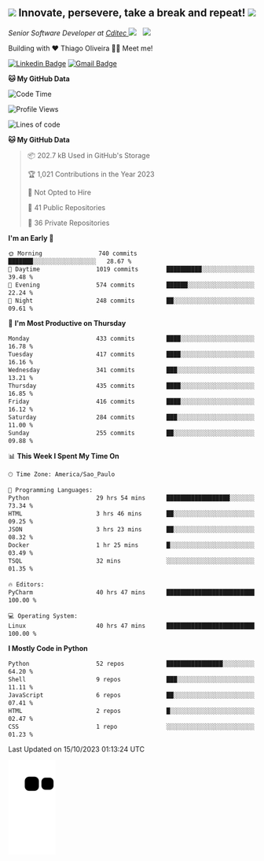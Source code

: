 <h2><img src="https://emojis.slackmojis.com/emojis/images/1531849430/4246/blob-sunglasses.gif?1531849430" width="30"/> Innovate, persevere, take a break and repeat! <img src="https://media.giphy.com/media/12oufCB0MyZ1Go/giphy.gif" width="50"></h2>
<img align='right' src="https://media.giphy.com/media/M9gbBd9nbDrOTu1Mqx/giphy.gif" width="230">
<p><em>Senior Software Developer at <a href="https://www.cditec.com.br/">Cditec
</a><img src="https://media.giphy.com/media/WUlplcMpOCEmTGBtBW/giphy.gif" width="30"> 
</em></p>



Building with ❤️ Thiago Oliveira 👋🏽 Meet me!

[![Linkedin Badge](https://img.shields.io/badge/-Thiago-blue?style=flat-square&logo=Linkedin&logoColor=white&link=https://www.linkedin.com/in/tgmarinho/)](https://www.linkedin.com/in/thiagoceconelo/) 
[![Gmail Badge](https://img.shields.io/badge/-thiceconelo@gmail.com-c14438?style=flat-square&logo=Gmail&logoColor=white&link=mailto:thiceconelo@gmail.com)](mailto:thiceconelo@gmail.com)

</em></p>

<!-- <span style="height ">
![Anurag's GitHub stats](https://github-readme-stats.vercel.app/api?username=arthurspk&show_icons=true&theme=tokyonight)
</span> -->

**🐱 My GitHub Data** 
<!--START_SECTION:waka-->
![Code Time](http://img.shields.io/badge/Code%20Time-738%20hrs%2017%20mins-blue)

![Profile Views](http://img.shields.io/badge/Profile%20Views-0-blue)

![Lines of code](https://img.shields.io/badge/From%20Hello%20World%20I%27ve%20Written-3.9%20million%20lines%20of%20code-blue)

**🐱 My GitHub Data** 

> 📦 202.7 kB Used in GitHub's Storage 
 > 
> 🏆 1,021 Contributions in the Year 2023
 > 
> 🚫 Not Opted to Hire
 > 
> 📜 41 Public Repositories 
 > 
> 🔑 36 Private Repositories 
 > 
**I'm an Early 🐤** 

```text
🌞 Morning                740 commits         ███████░░░░░░░░░░░░░░░░░░   28.67 % 
🌆 Daytime                1019 commits        ██████████░░░░░░░░░░░░░░░   39.48 % 
🌃 Evening                574 commits         ██████░░░░░░░░░░░░░░░░░░░   22.24 % 
🌙 Night                  248 commits         ██░░░░░░░░░░░░░░░░░░░░░░░   09.61 % 
```
📅 **I'm Most Productive on Thursday** 

```text
Monday                   433 commits         ████░░░░░░░░░░░░░░░░░░░░░   16.78 % 
Tuesday                  417 commits         ████░░░░░░░░░░░░░░░░░░░░░   16.16 % 
Wednesday                341 commits         ███░░░░░░░░░░░░░░░░░░░░░░   13.21 % 
Thursday                 435 commits         ████░░░░░░░░░░░░░░░░░░░░░   16.85 % 
Friday                   416 commits         ████░░░░░░░░░░░░░░░░░░░░░   16.12 % 
Saturday                 284 commits         ███░░░░░░░░░░░░░░░░░░░░░░   11.00 % 
Sunday                   255 commits         ██░░░░░░░░░░░░░░░░░░░░░░░   09.88 % 
```


📊 **This Week I Spent My Time On** 

```text
🕑︎ Time Zone: America/Sao_Paulo

💬 Programming Languages: 
Python                   29 hrs 54 mins      ██████████████████░░░░░░░   73.34 % 
HTML                     3 hrs 46 mins       ██░░░░░░░░░░░░░░░░░░░░░░░   09.25 % 
JSON                     3 hrs 23 mins       ██░░░░░░░░░░░░░░░░░░░░░░░   08.32 % 
Docker                   1 hr 25 mins        █░░░░░░░░░░░░░░░░░░░░░░░░   03.49 % 
TSQL                     32 mins             ░░░░░░░░░░░░░░░░░░░░░░░░░   01.35 % 

🔥 Editors: 
PyCharm                  40 hrs 47 mins      █████████████████████████   100.00 % 

💻 Operating System: 
Linux                    40 hrs 47 mins      █████████████████████████   100.00 % 
```

**I Mostly Code in Python** 

```text
Python                   52 repos            ████████████████░░░░░░░░░   64.20 % 
Shell                    9 repos             ███░░░░░░░░░░░░░░░░░░░░░░   11.11 % 
JavaScript               6 repos             ██░░░░░░░░░░░░░░░░░░░░░░░   07.41 % 
HTML                     2 repos             █░░░░░░░░░░░░░░░░░░░░░░░░   02.47 % 
CSS                      1 repo              ░░░░░░░░░░░░░░░░░░░░░░░░░   01.23 % 
```




 Last Updated on 15/10/2023 01:13:24 UTC
<!--END_SECTION:waka-->

![Snake animation](https://github.com/rafaballerini/rafaballerini/blob/output/github-contribution-grid-snake.svg)


<!---
ceconelo/ceconelo is a ✨ special ✨ repository because its `README.md` (this file) appears on your GitHub profile.
You can click the Preview link to take a look at your changes.
--->
